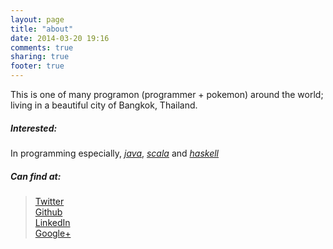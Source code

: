 ```yaml
---
layout: page
title: "about"
date: 2014-03-20 19:16
comments: true
sharing: true
footer: true
---
```


This is one of many programon (programmer + pokemon) around the world; living in a beautiful city of Bangkok, Thailand. 

##### Interested: #####
In programming especially, *[java](http://java.sun.com)*, *[scala](http://scala-lang.org/)* and *[haskell](http://haskell.org)*

##### Can find at: #####
> [Twitter](https://twitter.com/gailo22) <br />
> [Github](https://github.com/gailo22) <br />
> [LinkedIn](http://www.linkedin.com/in/montree) <br />
> [Google+](https://plus.google.com/+MontreeBungnasang) 
